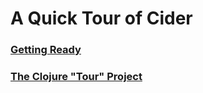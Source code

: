 # A Quick Tour of Cider

### [Getting Ready](Cider_Tour/Getting_Ready.md)
### [The Clojure "Tour" Project](Cider_Tour/Tour_Project.md)








